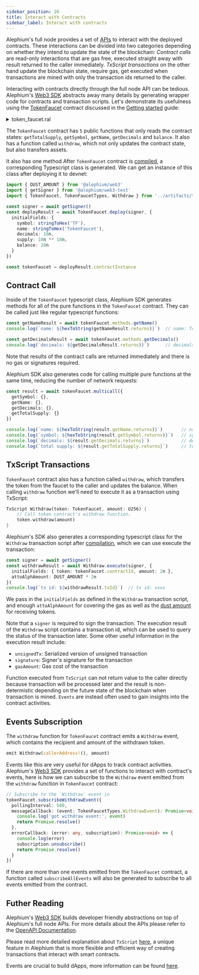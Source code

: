 ```yaml
---
sidebar_position: 26
title: Interact with Contracts
sidebar_label: Interact with contracts
---
```


<UntranslatedPageText />

Alephium's full node provides a set of
[APIs](https://wallet.mainnet.alephium.org/docs/#/Contracts) to
interact with the deployed contracts. These interactions can be
divided into two categories depending on whether they intend to update
the state of the blockchain: *Contract calls* are read-only
interactions that are gas free, executed straight away with result
returned to the caller immediately. *TxScript transactions* on the
other hand update the blockchain state, require gas, get executed when
transactions are mined with only the transaction ids returned to the
caller.

Interacting with contracts directly through the full node API can be
tedious. Alephium's [Web3 SDK](/dapps/alephium-web3) abstracts away
many details by generating wrapper code for contracts and transaction
scripts. Let's demonstrate its usefulness using the
[TokenFaucet](https://github.com/alephium/nextjs-template/blob/main/contracts/token.ral)
contract discussed in the [Getting started](/dapps/getting-started)
guide:

<details>
<summary>token_faucet.ral</summary>
<p>

```rust
import "std/fungible_token_interface"

// Defines a contract named `TokenFaucet`.
// A contract is a collection of fields (its state) and functions.
// Once deployed, a contract resides at a specific address on the Alephium blockchain.
// Contract fields are permanently stored in contract storage.
// A contract can issue an initial amount of token at its deployment.
Contract TokenFaucet(
    symbol: ByteVec,
    name: ByteVec,
    decimals: U256,
    supply: U256,
    mut balance: U256
) implements IFungibleToken {

    // Events allow for logging of activities on the blockchain.
    // Alephium clients can listen to events in order to react to contract state changes.
    event Withdraw(to: Address, amount: U256)

    enum ErrorCodes {
        InvalidWithdrawAmount = 0
    }

    // A public function that returns the initial supply of the contract's token.
    // Note that the field must be initialized as the amount of the issued token.
    pub fn getTotalSupply() -> U256 {
        return supply
    }

    // A public function that returns the symbol of the token.
    pub fn getSymbol() -> ByteVec {
        return symbol
    }

    // A public function that returns the name of the token.
    pub fn getName() -> ByteVec {
        return name
    }

    // A public function that returns the decimals of the token.
    pub fn getDecimals() -> U256 {
        return decimals
    }

    // A public function that returns the current balance of the contract.
    pub fn balance() -> U256 {
        return balance
    }

    // A public function that transfers tokens to anyone who calls it.
    // The function is annotated with `updateFields = true` as it changes the contract fields.
    // The function is annotated as using contract assets as it does.
    @using(assetsInContract = true, updateFields = true, checkExternalCaller = false)
    pub fn withdraw(amount: U256) -> () {
        // Debug events can be helpful for error analysis
        emit Debug(`The current balance is ${balance}`)

        // Make sure the amount is valid
        assert!(amount <= 2, ErrorCodes.InvalidWithdrawAmount)
        // Functions postfixed with `!` are built-in functions.
        transferTokenFromSelf!(callerAddress!(), selfTokenId!(), amount)
        // Ralph does not allow underflow.
        balance = balance - amount

        // Emit the event defined earlier.
        emit Withdraw(callerAddress!(), amount)
    }
}
```
</p></details>

The `TokenFaucet` contract has `5` public functions that only reads
the contract states: `getTotalSupply`, `getSymbol`, `getName`,
`getDecimals` and `balance`. It also has a function called `withdraw`,
which not only updates the contract state, but also transfers assets.

It also has one method After `TokenFaucet` contract is
[compiled](/dapps/getting-started#compile-your-contract), a
corresponding Typescript class is generated. We can get an instance of
this class after deploying it to devnet:

```typescript
import { DUST_AMOUNT } from '@alephium/web3'
import { getSigner } from '@alephium/web3-test'
import { TokenFaucet, TokenFaucetTypes, Withdraw } from '../artifacts/ts'

const signer = await getSigner()
const deployResult = await TokenFaucet.deploy(signer, {
  initialFields: {
    symbol: stringToHex('TF'),
    name: stringToHex('TokenFaucet'),
    decimals: 18n,
    supply: 10n ** 18n,
    balance: 10n
  }
})

const tokenFaucet = deployResult.contractInstance
```

## Contract Call

Inside of the `TokenFaucet` typescript class, Alephium SDK generates
methods for all of the pure functions in the `TokenFaucet`
contract. They can be called just like regular typescript functions:

```typescript
const getNameResult = await tokenFaucet.methods.getName()
console.log(`name: ${hexToString(getNameResult.returns)}`)  // name: TokenFaucet

const getDecimalsResult = await tokenFaucet.methods.getDecimals()
console.log(`decimals: ${getDecimalsResult.returns)}`)      // decimals: 18
```

Note that results of the contract calls are returned immediately and
there is no gas or signatures required.

Alephium SDK also generates code for calling multiple pure
functions at the same time, reducing the number of network requests:

```typescript
const result = await tokenFaucet.multicall({
  getSymbol: {},
  getName: {},
  getDecimals: {},
  getTotalSupply: {}
})

console.log(`name: ${hexToString(result.getName.returns)}`)       // name: TokenFaucet
console.log(`symbol: ${hexToString(result.getSymbol.returns)}`)   // symbol: TF
console.log(`decimals: ${result.getDecimals.returns}`)            // decimals: 18
console.log(`total supply: ${result.getTotalSupply.returns}`)     // total supply: 10
```

## TxScript Transactions

`TokenFaucet` contract also has a function called `withdraw`, which
transfers the token from the faucet to the caller and updates the
balance. When calling `withdraw` function we'll need to execute it as
a transaction using TxScript:

```rust
TxScript Withdraw(token: TokenFaucet, amount: U256) {
    // Call token contract's withdraw function.
    token.withdraw(amount)
}
```

Alephium's SDK also generates a corresponding typescript class for the
`Withdraw` transaction script after
[compilation](/dapps/getting-started#compile-your-contract), which we
can use execute the transaction:

```typescript
const signer = await getSigner()
const withdrawResult = await Withdraw.execute(signer, {
  initialFields: { token: tokenFaucet.contractId, amount: 2n },
  attoAlphAmount: DUST_AMOUNT * 2n
})
console.log(`tx id: ${withdrawResult.txId}`)  // tx id: xxxx
```

We pass in the `initialFields` as defined in the `Withdraw` transaction
script, and enough `attoAlphAmount` for covering the gas as well as the [dust
amount](/dapps/dust-amounts) for receiving tokens.

Note that a `signer` is required to sign the transaction. The
execution result of the `Withdraw` script contains a transaction id,
which can be used to query the status of the transaction later. Some
other useful information in the execution result include:

- `unsignedTx`: Serialized version of unsigned transaction
- `signature`: Signer's signature for the transaction
- `gasAmount`: Gas cost of the transaction

Function executed from `TxScript` can not return value to the caller
directly because transaction will be processed later and the result is
non-determistic depending on the future state of the blockchain when
transaction is mined. `Events` are instead often used to gain insights
into the contract activities.

## Events Subscription

The `withdraw` function for `TokenFaucet` contract emits a `Withdraw`
event, which contains the recipient and amount of the withdrawn token.

```rust
emit Withdraw(callerAddress!(), amount)
```

Events like this are very useful for dApps to track contract
activities. Alephium's [Web3 SDK](/dapps/alephium-web3) provides a set
of functions to interact with contract's events, here is how we can
subscribe to the `Withdraw` event emitted from the `withdraw` function
in `TokenFaucet` contract:


```typescript
// Subscribe to the `Withdraw` event in
tokenFaucet.subscribeWithdrawEvent({
  pollingInterval: 500,
  messageCallback: (event: TokenFaucetTypes.WithdrawEvent): Promise<void> => {
    console.log('got withdraw event:', event)
    return Promise.resolve()
  },
  errorCallback: (error: any, subscription): Promise<void> => {
    console.log(error)
    subscription.unsubscribe()
    return Promise.resolve()
  }
})
```

If there are more than one events emitted from the `TokenFaucet`
contract, a function called `subscribeAllEvents` will also be
generated to subscribe to all events emitted from the contract.

## Futher Reading

Alephium's [Web3 SDK](/dapps/alephium-web3) builds developer friendly
abstractions on top of Alephium's full node APIs. For more details
about the APIs please refer to the [OpenAPI
Documentation](https://wallet.mainnet.alephium.org/docs).

Please read more detailed explanation about `TxScript`
[here](/dapps/programming-model#txscript), a unique feature in
Alephium that is more flexible and efficient way of creating
transactions that interact with smart contracts.

Events are crucial to build dApps, more information can be found
[here](/dapps/events). 
